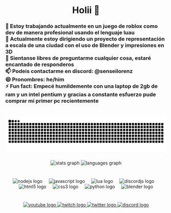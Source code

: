 <br clear="both">

<h1 align="center">Holii 👋</h1>

###

<h3 align="left">🔭 Estoy trabajando actualmente en un juego de roblox como dev de manera profesional usando el lenguaje luau<br>🌱 Actualmente estoy dirigiendo un proyecto de representación a escala de una ciudad con el uso de Blender y impresiones en 3D<br>💬 Sientanse libres de preguntarme cualquier cosa, estaré encantado de responderos<br>📫 Podeis contactarme en discord: @senseilorenz<br>😄 Pronombres: he/him<br>⚡ Fun fact: Empecé humildemente con una laptop de 2gb de ram y un intel pentium y gracias a constante esfuerzo pude comprar mi primer pc recientemente</h3>

###

<br clear="both">

<img src="https://raw.githubusercontent.com/Adexux96/Adexux96/output/snake.svg" alt="Snake animation" />

###

<div align="center">
  <img src="https://github-readme-stats.vercel.app/api?username=Adexux96&hide_title=false&hide_rank=false&show_icons=true&include_all_commits=true&count_private=true&disable_animations=false&theme=dracula&locale=en&hide_border=false" height="150" alt="stats graph"  />
  <img src="https://github-readme-stats.vercel.app/api/top-langs?username=Adexux96&locale=en&hide_title=false&layout=compact&card_width=320&langs_count=6&theme=dracula&hide_border=false" height="150" alt="languages graph"  />
</div>

###

<br clear="both">

<div align="center">
  <img src="https://cdn.jsdelivr.net/gh/devicons/devicon/icons/nodejs/nodejs-original.svg" height="30" alt="nodejs logo"  />
  <img width="12" />
  <img src="https://cdn.jsdelivr.net/gh/devicons/devicon/icons/javascript/javascript-original.svg" height="30" alt="javascript logo"  />
  <img width="12" />
  <img src="https://cdn.jsdelivr.net/gh/devicons/devicon/icons/lua/lua-original.svg" height="30" alt="lua logo"  />
  <img width="12" />
  <img src="https://cdn.jsdelivr.net/gh/devicons/devicon/icons/discordjs/discordjs-plain.svg" height="30" alt="discordjs logo"  />
  <img width="12" />
  <img src="https://cdn.jsdelivr.net/gh/devicons/devicon/icons/html5/html5-original.svg" height="30" alt="html5 logo"  />
  <img width="12" />
  <img src="https://cdn.jsdelivr.net/gh/devicons/devicon/icons/css3/css3-original.svg" height="30" alt="css3 logo"  />
  <img width="12" />
  <img src="https://cdn.jsdelivr.net/gh/devicons/devicon/icons/python/python-original.svg" height="30" alt="python logo"  />
  <img width="12" />
  <img src="https://cdn.jsdelivr.net/gh/devicons/devicon/icons/blender/blender-original.svg" height="30" alt="blender logo"  />
</div>

###

<br clear="both">

<div align="center">
  <a href="https://www.youtube.com/channel/UCBQj1kJC0CCfIx0mneNGh1A" target="_blank">
    <img src="https://raw.githubusercontent.com/maurodesouza/profile-readme-generator/master/src/assets/icons/social/youtube/default.svg" width="47" height="35" alt="youtube logo"  />
  </a>
  <a href="https://www.twitch.tv/adexux96" target="_blank">
    <img src="https://raw.githubusercontent.com/maurodesouza/profile-readme-generator/master/src/assets/icons/social/twitch/default.svg" width="47" height="35" alt="twitch logo"  />
  </a>
  <a href="https://x.com/Adexux96" target="_blank">
    <img src="https://raw.githubusercontent.com/maurodesouza/profile-readme-generator/master/src/assets/icons/social/twitter/default.svg" width="47" height="35" alt="twitter logo"  />
  </a>
  <a href="https://discord.com/channels/@me/744141271249059880" target="_blank">
    <img src="https://raw.githubusercontent.com/maurodesouza/profile-readme-generator/master/src/assets/icons/social/discord/default.svg" width="47" height="35" alt="discord logo"  />
  </a>
</div>

###
